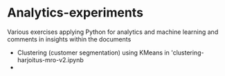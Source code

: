 # Analytics-experiments
Various exercises applying Python for analytics and machine learning and comments in insights within the documents
- Clustering (customer segmentation) using KMeans in 'clustering-harjoitus-mro-v2.ipynb
- 
